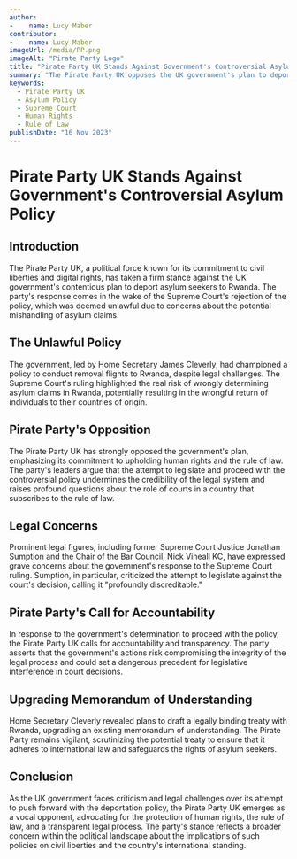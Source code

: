 ```yaml
---
author:
-    name: Lucy Maber
contributor:
-    name: Lucy Maber
imageUrl: /media/PP.png
imageAlt: "Pirate Party Logo"
title: "Pirate Party UK Stands Against Government's Controversial Asylum Policy"
summary: "The Pirate Party UK opposes the UK government's plan to deport asylum seekers to Rwanda and calls for accountability in the wake of the Supreme Court's rejection of the policy."
keywords:
  - Pirate Party UK
  - Asylum Policy
  - Supreme Court
  - Human Rights
  - Rule of Law
publishDate: "16 Nov 2023"
---
```


# Pirate Party UK Stands Against Government's Controversial Asylum Policy

## Introduction

The Pirate Party UK, a political force known for its commitment to civil liberties and digital rights, has taken a firm stance against the UK government's contentious plan to deport asylum seekers to Rwanda. The party's response comes in the wake of the Supreme Court's rejection of the policy, which was deemed unlawful due to concerns about the potential mishandling of asylum claims.

## The Unlawful Policy

The government, led by Home Secretary James Cleverly, had championed a policy to conduct removal flights to Rwanda, despite legal challenges. The Supreme Court's ruling highlighted the real risk of wrongly determining asylum claims in Rwanda, potentially resulting in the wrongful return of individuals to their countries of origin.

## Pirate Party's Opposition

The Pirate Party UK has strongly opposed the government's plan, emphasizing its commitment to upholding human rights and the rule of law. The party's leaders argue that the attempt to legislate and proceed with the controversial policy undermines the credibility of the legal system and raises profound questions about the role of courts in a country that subscribes to the rule of law.

## Legal Concerns

Prominent legal figures, including former Supreme Court Justice Jonathan Sumption and the Chair of the Bar Council, Nick Vineall KC, have expressed grave concerns about the government's response to the Supreme Court ruling. Sumption, in particular, criticized the attempt to legislate against the court's decision, calling it "profoundly discreditable."

## Pirate Party's Call for Accountability

In response to the government's determination to proceed with the policy, the Pirate Party UK calls for accountability and transparency. The party asserts that the government's actions risk compromising the integrity of the legal process and could set a dangerous precedent for legislative interference in court decisions.

## Upgrading Memorandum of Understanding

Home Secretary Cleverly revealed plans to draft a legally binding treaty with Rwanda, upgrading an existing memorandum of understanding. The Pirate Party remains vigilant, scrutinizing the potential treaty to ensure that it adheres to international law and safeguards the rights of asylum seekers.

## Conclusion

As the UK government faces criticism and legal challenges over its attempt to push forward with the deportation policy, the Pirate Party UK emerges as a vocal opponent, advocating for the protection of human rights, the rule of law, and a transparent legal process. The party's stance reflects a broader concern within the political landscape about the implications of such policies on civil liberties and the country's international standing.
